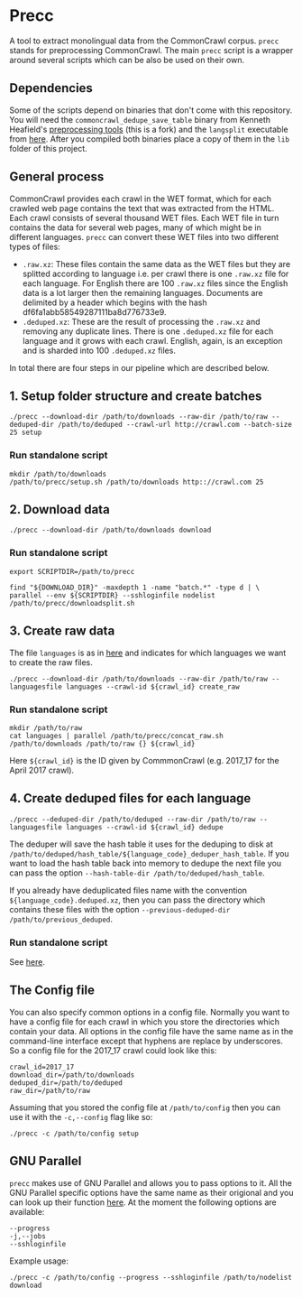 # Precc

A tool to extract monolingual data from the CommonCrawl corpus. `precc` stands for preprocessing CommonCrawl. The main `precc` script
is a wrapper around several scripts which can be also be used on their own.

## Dependencies

Some of the scripts depend on binaries that don't come with this repository. You will need the `commoncrawl_dedupe_save_table` binary from Kenneth 
Heafield's [preprocessing tools](https://github.com/treigerm/preprocess) (this is a fork) and the `langsplit` executable from [here](https://github.com/christianbuck/mtma_bitext/tree/master/html_convert).
After you compiled both binaries place a copy of them in the `lib` folder of this project.

## General process

CommonCrawl provides each crawl in the WET format, which for each crawled web page contains the text that was extracted from the HTML. Each crawl
consists of several thousand WET files. Each WET file in turn contains the data for several web pages, many of which might be in different
languages. `precc` can convert these WET files into two different types of files:
- `.raw.xz`: These files contain the same data as the WET files but they are splitted according to language i.e. per crawl there is one `.raw.xz` file for each language. For English there are 100 `.raw.xz` files since the English data is a lot larger then the remaining languages. Documents are delimited by a header which begins with the hash df6fa1abb58549287111ba8d776733e9.
- `.deduped.xz`: These are the result of processing the `.raw.xz` and removing any duplicate lines. There is one `.deduped.xz` file for each language and it grows with each crawl. English, again, is an exception and is sharded into 100 `.deduped.xz` files.

In total there are four steps in our pipeline which are described below.

## 1. Setup folder structure and create batches

```
./precc --download-dir /path/to/downloads --raw-dir /path/to/raw --deduped-dir /path/to/deduped --crawl-url http://crawl.com --batch-size 25 setup
```

### Run standalone script

```
mkdir /path/to/downloads
/path/to/precc/setup.sh /path/to/downloads http:://crawl.com 25
```

## 2. Download data

```
./precc --download-dir /path/to/downloads download
```

### Run standalone script

```
export SCRIPTDIR=/path/to/precc

find "${DOWNLOAD_DIR}" -maxdepth 1 -name "batch.*" -type d | \
parallel --env ${SCRIPTDIR} --sshloginfile nodelist /path/to/precc/downloadsplit.sh
```

## 3. Create raw data

The file `languages` is as in [here](https://github.com/treigerm/CommonCrawlProcessing/blob/master/language_lists/languages.non_en) 
and indicates for which languages we want to create the raw files.

```
./precc --download-dir /path/to/downloads --raw-dir /path/to/raw --languagesfile languages --crawl-id ${crawl_id} create_raw
```

### Run standalone script

```
mkdir /path/to/raw
cat languages | parallel /path/to/precc/concat_raw.sh /path/to/downloads /path/to/raw {} ${crawl_id}
```

Here `${crawl_id}` is the ID given by CommmonCrawl (e.g. 2017_17 for the April 2017 crawl).

## 4. Create deduped files for each language

```
./precc --deduped-dir /path/to/deduped --raw-dir /path/to/raw --languagesfile languages --crawl-id ${crawl_id} dedupe
```

The deduper will save the hash table it uses for the deduping to disk at `/path/to/deduped/hash_table/${language_code}_deduper_hash_table`.
If you want to load the hash table back into memory to dedupe the next file you can pass the option `--hash-table-dir /path/to/deduped/hash_table`.

If you already have deduplicated files name with the convention `${language_code}.deduped.xz`, then you can pass the directory which contains
these files with the option `--previous-deduped-dir /path/to/previous_deduped`.

### Run standalone script

See [here](https://github.com/treigerm/CommonCrawlProcessing/tree/master/deduped).

## The Config file

You can also specify common options in a config file. Normally you want to have a config file for each crawl in which you store the directories which contain your data. All options in the config file have the same name as in the command-line interface except that hyphens are replace by underscores. So a config file for the 2017_17 crawl could look like this:

```
crawl_id=2017_17
download_dir=/path/to/downloads
deduped_dir=/path/to/deduped
raw_dir=/path/to/raw
```

Assuming that you stored the config file at `/path/to/config` then you can use it with the `-c,--config` flag like so:

```
./precc -c /path/to/config setup
```

## GNU Parallel

`precc` makes use of GNU Parallel and allows you to pass options to it. All the GNU Parallel specific options have the same name as their origional and you can look up their function [here](https://www.gnu.org/software/parallel/parallel_tutorial.html). At the moment the following options are available:

```
--progress
-j,--jobs
--sshloginfile
```

Example usage:

```
./precc -c /path/to/config --progress --sshloginfile /path/to/nodelist download
```

